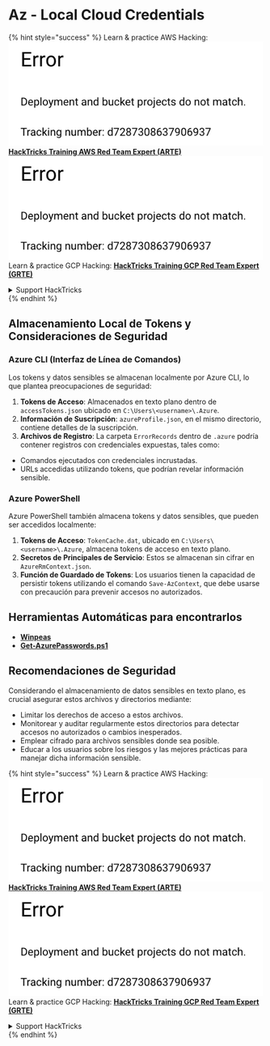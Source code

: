 # Az - Local Cloud Credentials

{% hint style="success" %}
Learn & practice AWS Hacking:<img src="../../../.gitbook/assets/image (1) (1).png" alt="" data-size="line">[**HackTricks Training AWS Red Team Expert (ARTE)**](https://training.hacktricks.xyz/courses/arte)<img src="../../../.gitbook/assets/image (1) (1).png" alt="" data-size="line">\
Learn & practice GCP Hacking: <img src="../../../.gitbook/assets/image (2).png" alt="" data-size="line">[**HackTricks Training GCP Red Team Expert (GRTE)**<img src="../../../.gitbook/assets/image (2).png" alt="" data-size="line">](https://training.hacktricks.xyz/courses/grte)

<details>

<summary>Support HackTricks</summary>

* Check the [**subscription plans**](https://github.com/sponsors/carlospolop)!
* **Join the** 💬 [**Discord group**](https://discord.gg/hRep4RUj7f) or the [**telegram group**](https://t.me/peass) or **follow** us on **Twitter** 🐦 [**@hacktricks\_live**](https://twitter.com/hacktricks\_live)**.**
* **Share hacking tricks by submitting PRs to the** [**HackTricks**](https://github.com/carlospolop/hacktricks) and [**HackTricks Cloud**](https://github.com/carlospolop/hacktricks-cloud) github repos.

</details>
{% endhint %}

## Almacenamiento Local de Tokens y Consideraciones de Seguridad

### Azure CLI (Interfaz de Línea de Comandos)

Los tokens y datos sensibles se almacenan localmente por Azure CLI, lo que plantea preocupaciones de seguridad:

1. **Tokens de Acceso**: Almacenados en texto plano dentro de `accessTokens.json` ubicado en `C:\Users\<username>\.Azure`.
2. **Información de Suscripción**: `azureProfile.json`, en el mismo directorio, contiene detalles de la suscripción.
3. **Archivos de Registro**: La carpeta `ErrorRecords` dentro de `.azure` podría contener registros con credenciales expuestas, tales como:
* Comandos ejecutados con credenciales incrustadas.
* URLs accedidas utilizando tokens, que podrían revelar información sensible.

### Azure PowerShell

Azure PowerShell también almacena tokens y datos sensibles, que pueden ser accedidos localmente:

1. **Tokens de Acceso**: `TokenCache.dat`, ubicado en `C:\Users\<username>\.Azure`, almacena tokens de acceso en texto plano.
2. **Secretos de Principales de Servicio**: Estos se almacenan sin cifrar en `AzureRmContext.json`.
3. **Función de Guardado de Tokens**: Los usuarios tienen la capacidad de persistir tokens utilizando el comando `Save-AzContext`, que debe usarse con precaución para prevenir accesos no autorizados.

## Herramientas Automáticas para encontrarlos

* [**Winpeas**](https://github.com/carlospolop/PEASS-ng/tree/master/winPEAS/winPEASexe)
* [**Get-AzurePasswords.ps1**](https://github.com/NetSPI/MicroBurst/blob/master/AzureRM/Get-AzurePasswords.ps1)

## Recomendaciones de Seguridad

Considerando el almacenamiento de datos sensibles en texto plano, es crucial asegurar estos archivos y directorios mediante:

* Limitar los derechos de acceso a estos archivos.
* Monitorear y auditar regularmente estos directorios para detectar accesos no autorizados o cambios inesperados.
* Emplear cifrado para archivos sensibles donde sea posible.
* Educar a los usuarios sobre los riesgos y las mejores prácticas para manejar dicha información sensible.

{% hint style="success" %}
Learn & practice AWS Hacking:<img src="../../../.gitbook/assets/image (1) (1).png" alt="" data-size="line">[**HackTricks Training AWS Red Team Expert (ARTE)**](https://training.hacktricks.xyz/courses/arte)<img src="../../../.gitbook/assets/image (1) (1).png" alt="" data-size="line">\
Learn & practice GCP Hacking: <img src="../../../.gitbook/assets/image (2).png" alt="" data-size="line">[**HackTricks Training GCP Red Team Expert (GRTE)**<img src="../../../.gitbook/assets/image (2).png" alt="" data-size="line">](https://training.hacktricks.xyz/courses/grte)

<details>

<summary>Support HackTricks</summary>

* Check the [**subscription plans**](https://github.com/sponsors/carlospolop)!
* **Join the** 💬 [**Discord group**](https://discord.gg/hRep4RUj7f) or the [**telegram group**](https://t.me/peass) or **follow** us on **Twitter** 🐦 [**@hacktricks\_live**](https://twitter.com/hacktricks\_live)**.**
* **Share hacking tricks by submitting PRs to the** [**HackTricks**](https://github.com/carlospolop/hacktricks) and [**HackTricks Cloud**](https://github.com/carlospolop/hacktricks-cloud) github repos.

</details>
{% endhint %}
